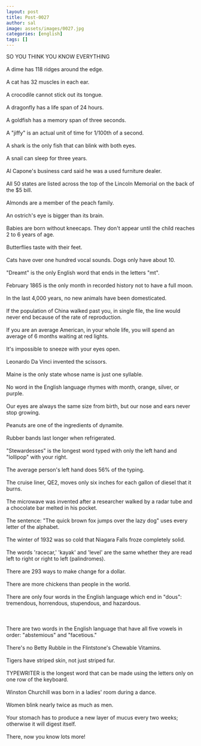 ```yaml
---
layout: post
title: Post-0027
author: sal
image: assets/images/0027.jpg
categories: [english]
tags: []
---
```

SO YOU THINK YOU KNOW EVERYTHING  <br>
   <br>
 A dime has 118 ridges around the edge.  <br>
   <br>
 A cat has 32 muscles in each ear.  <br>
   <br>
 A crocodile cannot stick out its tongue.  <br>
   <br>
 A dragonfly has a life span of 24 hours.  <br>
   <br>
 A goldfish has a memory span of three seconds.  <br>
   <br>
 A "jiffy" is an actual unit of time for 1/100th of a second.  <br>
   <br>
 A shark is the only fish that can blink with both eyes.  <br>
   <br>
 A snail can sleep for three years.  <br>
   <br>
 Al Capone's business card said he was a used furniture dealer.  <br>
   <br>
 All 50 states are listed across the top of the Lincoln Memorial on the back of the $5 bill.  <br>
   <br>
 Almonds are a member of the peach family.  <br>
   <br>
 An ostrich's eye is bigger than its brain.  <br>
   <br>
 Babies are born without kneecaps. They don't appear until the child reaches 2 to 6 years of age.  <br>
   <br>
 Butterflies taste with their feet.  <br>
   <br>
 Cats have over one hundred vocal sounds. Dogs only have about 10.  <br>
   <br>
 "Dreamt" is the only English word that ends in the letters "mt".  <br>
   <br>
 February 1865 is the only month in recorded history not to have a full moon.  <br>
   <br>
 In the last 4,000 years, no new animals have been domesticated.  <br>
   <br>
 If the population of China walked past you, in single file, the line would never end because of the rate of reproduction.  <br>
   <br>
 If you are an average American, in your whole life, you will spend an average of 6 months waiting at red lights.  <br>
   <br>
 It's impossible to sneeze with your eyes open.  <br>
   <br>
 Leonardo Da Vinci invented the scissors.  <br>
   <br>
 Maine is the only state whose name is just one syllable.  <br>
   <br>
 No word in the English language rhymes with month, orange, silver, or purple.  <br>
   <br>
 Our eyes are always the same size from birth, but our nose and ears never stop growing.  <br>
   <br>
 Peanuts are one of the ingredients of dynamite.  <br>
   <br>
 Rubber bands last longer when refrigerated.  <br>
   <br>
 "Stewardesses" is the longest word typed with only the left hand and "lollipop" with your right.  <br>
   <br>
 The average person's left hand does 56% of the typing.  <br>
   <br>
 The cruise liner, QE2, moves only six inches for each gallon of diesel that it burns.  <br>
   <br>
 The microwave was invented after a researcher walked by a radar tube and a chocolate bar melted in his pocket.  <br>
   <br>
 The sentence: "The quick brown fox jumps over the lazy dog" uses every letter of the alphabet.  <br>
   <br>
 The winter of 1932 was so cold that Niagara Falls froze completely solid.  <br>
   <br>
 The words 'racecar,' 'kayak' and 'level' are the same whether they are read left to right or right to left (palindromes).  <br>
   <br>
 There are 293 ways to make change for a dollar.  <br>
   <br>
 There are more chickens than people in the world.  <br>
   <br>
 There are only four words in the English language which end in "dous": tremendous, horrendous, stupendous, and hazardous.  <br>
   <br>
   <br>
   <br>
 There are two words in the English language that have all five vowels in order: "abstemious" and "facetious."  <br>
   <br>
 There's no Betty Rubble in the Flintstone's Chewable Vitamins.  <br>
   <br>
 Tigers have striped skin, not just striped fur.  <br>
   <br>
 TYPEWRITER is the longest word that can be made using the letters only on one row of the keyboard.  <br>
   <br>
 Winston Churchill was born in a ladies' room during a dance.  <br>
   <br>
 Women blink nearly twice as much as men.  <br>
   <br>
 Your stomach has to produce a new layer of mucus every two weeks; otherwise it will digest itself.  <br>
   <br>
 There, now you know lots more!